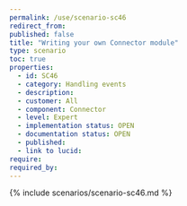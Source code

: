 ```yaml
---
permalink: /use/scenario-sc46
redirect_from: 
published: false
title: "Writing your own Connector module"
type: scenario
toc: true
properties:
  - id: SC46
  - category: Handling events
  - description:
  - customer: All
  - component: Connector
  - level: Expert
  - implementation status: OPEN
  - documentation status: OPEN
  - published:
  - link to lucid:
require:
required_by:
---
```


{% include scenarios/scenario-sc46.md %}
